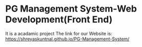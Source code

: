 # PG Management System-Web Development(Front End)
It is a acadamic project
The link for our Website is: https://shreyaskuntnal.github.io/PG-Management-System/
